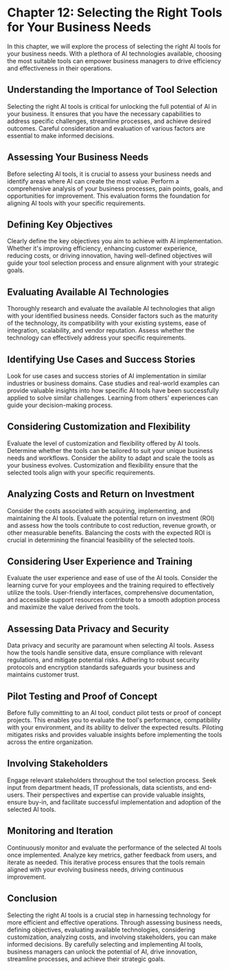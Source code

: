 Chapter 12: Selecting the Right Tools for Your Business Needs
=============================================================

In this chapter, we will explore the process of selecting the right AI tools for your business needs. With a plethora of AI technologies available, choosing the most suitable tools can empower business managers to drive efficiency and effectiveness in their operations.

Understanding the Importance of Tool Selection
----------------------------------------------

Selecting the right AI tools is critical for unlocking the full potential of AI in your business. It ensures that you have the necessary capabilities to address specific challenges, streamline processes, and achieve desired outcomes. Careful consideration and evaluation of various factors are essential to make informed decisions.

Assessing Your Business Needs
-----------------------------

Before selecting AI tools, it is crucial to assess your business needs and identify areas where AI can create the most value. Perform a comprehensive analysis of your business processes, pain points, goals, and opportunities for improvement. This evaluation forms the foundation for aligning AI tools with your specific requirements.

Defining Key Objectives
-----------------------

Clearly define the key objectives you aim to achieve with AI implementation. Whether it's improving efficiency, enhancing customer experience, reducing costs, or driving innovation, having well-defined objectives will guide your tool selection process and ensure alignment with your strategic goals.

Evaluating Available AI Technologies
------------------------------------

Thoroughly research and evaluate the available AI technologies that align with your identified business needs. Consider factors such as the maturity of the technology, its compatibility with your existing systems, ease of integration, scalability, and vendor reputation. Assess whether the technology can effectively address your specific requirements.

Identifying Use Cases and Success Stories
-----------------------------------------

Look for use cases and success stories of AI implementation in similar industries or business domains. Case studies and real-world examples can provide valuable insights into how specific AI tools have been successfully applied to solve similar challenges. Learning from others' experiences can guide your decision-making process.

Considering Customization and Flexibility
-----------------------------------------

Evaluate the level of customization and flexibility offered by AI tools. Determine whether the tools can be tailored to suit your unique business needs and workflows. Consider the ability to adapt and scale the tools as your business evolves. Customization and flexibility ensure that the selected tools align with your specific requirements.

Analyzing Costs and Return on Investment
----------------------------------------

Consider the costs associated with acquiring, implementing, and maintaining the AI tools. Evaluate the potential return on investment (ROI) and assess how the tools contribute to cost reduction, revenue growth, or other measurable benefits. Balancing the costs with the expected ROI is crucial in determining the financial feasibility of the selected tools.

Considering User Experience and Training
----------------------------------------

Evaluate the user experience and ease of use of the AI tools. Consider the learning curve for your employees and the training required to effectively utilize the tools. User-friendly interfaces, comprehensive documentation, and accessible support resources contribute to a smooth adoption process and maximize the value derived from the tools.

Assessing Data Privacy and Security
-----------------------------------

Data privacy and security are paramount when selecting AI tools. Assess how the tools handle sensitive data, ensure compliance with relevant regulations, and mitigate potential risks. Adhering to robust security protocols and encryption standards safeguards your business and maintains customer trust.

Pilot Testing and Proof of Concept
----------------------------------

Before fully committing to an AI tool, conduct pilot tests or proof of concept projects. This enables you to evaluate the tool's performance, compatibility with your environment, and its ability to deliver the expected results. Piloting mitigates risks and provides valuable insights before implementing the tools across the entire organization.

Involving Stakeholders
----------------------

Engage relevant stakeholders throughout the tool selection process. Seek input from department heads, IT professionals, data scientists, and end-users. Their perspectives and expertise can provide valuable insights, ensure buy-in, and facilitate successful implementation and adoption of the selected AI tools.

Monitoring and Iteration
------------------------

Continuously monitor and evaluate the performance of the selected AI tools once implemented. Analyze key metrics, gather feedback from users, and iterate as needed. This iterative process ensures that the tools remain aligned with your evolving business needs, driving continuous improvement.

Conclusion
----------

Selecting the right AI tools is a crucial step in harnessing technology for more efficient and effective operations. Through assessing business needs, defining objectives, evaluating available technologies, considering customization, analyzing costs, and involving stakeholders, you can make informed decisions. By carefully selecting and implementing AI tools, business managers can unlock the potential of AI, drive innovation, streamline processes, and achieve their strategic goals.
